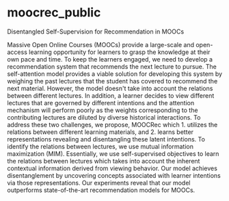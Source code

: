 # moocrec_public
Disentangled Self-Supervision for Recommendation in MOOCs


Massive Open Online Courses (MOOCs) provide a large-scale and open-access learning opportunity for learners to grasp the knowledge at their own pace and time. To keep the learners engaged, we need to develop a recommendation system that recommends the next lecture to pursue. The self-attention model provides a viable solution for developing this system by weighing the past lectures that the student has covered to recommend the next material. However, the model doesn't take into account the relations between different lectures. In addition, a learner decides to view different lectures that are governed by different intentions and the attention mechanism will perform poorly as the weights corresponding to the contributing lectures are diluted by diverse historical interactions. To address these two challenges, we propose, MOOCRec which 1. utilizes the relations between different learning materials, and 2. learns better representations revealing and disentangling these latent intentions. To identify the relations between lectures, we use mutual information maximization (MIM). Essentially, we use self-supervised objectives to learn the relations between lectures which takes into account the inherent contextual information derived from viewing behavior. Our model achieves disentanglement by uncovering concepts associated with learner intentions via those representations. Our experiments reveal that our model outperforms state-of-the-art recommendation models for MOOCs.
